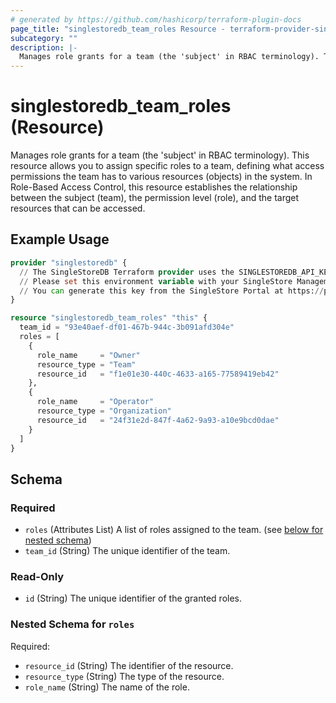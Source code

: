 ```yaml
---
# generated by https://github.com/hashicorp/terraform-plugin-docs
page_title: "singlestoredb_team_roles Resource - terraform-provider-singlestoredb"
subcategory: ""
description: |-
  Manages role grants for a team (the 'subject' in RBAC terminology). This resource allows you to assign specific roles to a team, defining what access permissions the team has to various resources (objects) in the system. In Role-Based Access Control, this resource establishes the relationship between the subject (team), the permission level (role), and the target resources that can be accessed.
---
```


# singlestoredb_team_roles (Resource)

Manages role grants for a team (the 'subject' in RBAC terminology). This resource allows you to assign specific roles to a team, defining what access permissions the team has to various resources (objects) in the system. In Role-Based Access Control, this resource establishes the relationship between the subject (team), the permission level (role), and the target resources that can be accessed.

## Example Usage

```terraform
provider "singlestoredb" {
  // The SingleStoreDB Terraform provider uses the SINGLESTOREDB_API_KEY environment variable for authentication.
  // Please set this environment variable with your SingleStore Management API key.
  // You can generate this key from the SingleStore Portal at https://portal.singlestore.com/organizations/org-id/api-keys.
}

resource "singlestoredb_team_roles" "this" {
  team_id = "93e40aef-df01-467b-944c-3b091afd304e"
  roles = [
    {
      role_name     = "Owner"
      resource_type = "Team"
      resource_id   = "f1e01e30-440c-4633-a165-77589419eb42"
    },
    {
      role_name     = "Operator"
      resource_type = "Organization"
      resource_id   = "24f31e2d-847f-4a62-9a93-a10e9bcd0dae"
    }
  ]
}
```

<!-- schema generated by tfplugindocs -->
## Schema

### Required

- `roles` (Attributes List) A list of roles assigned to the team. (see [below for nested schema](#nestedatt--roles))
- `team_id` (String) The unique identifier of the team.

### Read-Only

- `id` (String) The unique identifier of the granted roles.

<a id="nestedatt--roles"></a>
### Nested Schema for `roles`

Required:

- `resource_id` (String) The identifier of the resource.
- `resource_type` (String) The type of the resource.
- `role_name` (String) The name of the role.


